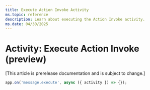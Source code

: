 ```yaml
---
title: Execute Action Invoke Activity
ms.topic: reference
description: Learn about executing the Action Invoke activity.
ms.date: 04/30/2025
---
```


# Activity: Execute Action Invoke (preview)

[This article is prerelease documentation and is subject to change.]

```typescript
app.on('message.execute', async ({ activity }) => {});
```